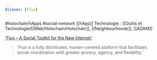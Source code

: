 ```yaml
---
Aliases: [Flux]
---
```

#holochain/hApps 
#social-network
[[hApp]]
Technologie : [[Outils et Technologie/DWeb/Holochain/Holochain]], [[Neighbourhoods]], [[ADAM]]

['Flux – A Social Toolkit for the New Internet']('https://fluxsocial.io')
> 'Flux is a fully distributed, human-centred platform that facilitates social coordination with greater privacy, agency, and flexibility.'

